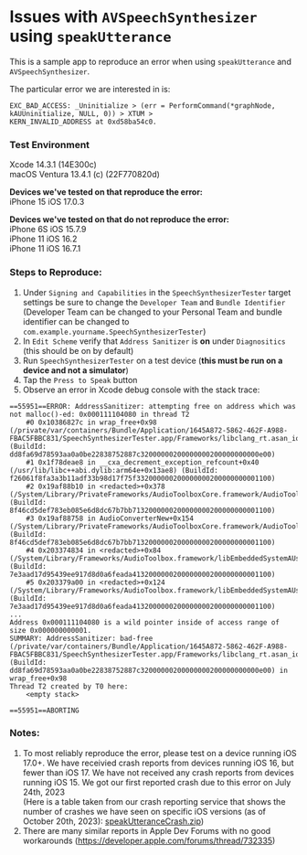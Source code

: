 # Issues with `AVSpeechSynthesizer` using `speakUtterance` 
This is a sample app to reproduce an error when using `speakUtterance` and `AVSpeechSynthesizer`.

The particular error we are interested in is:

```
EXC_BAD_ACCESS: _Uninitialize > (err = PerformCommand(*graphNode, kAUUninitialize, NULL, 0)) > XTUM >
KERN_INVALID_ADDRESS at 0xd58ba54c0.
```
### Test Environment
Xcode 14.3.1 (14E300c) \
macOS Ventura 13.4.1 (c) (22F770820d)

**Devices we've tested on that reproduce the error:** \
iPhone 15 iOS 17.0.3

**Devices we've tested on that do not reproduce the error:**\
iPhone 6S iOS 15.7.9 \
iPhone 11 iOS 16.2 \
iPhone 11 iOS 16.7.1

### Steps to Reproduce:
1. Under `Signing and Capabilities` in the `SpeechSynthesizerTester` target settings be sure to change the `Developer Team` and `Bundle Identifier` \
  (Developer Team can be changed to your Personal Team and bundle identifier can be changed to `com.example.yourname.SpeechSynthesizerTester`)
2. In `Edit Scheme` verify that `Address Sanitizer` is **on** under `Diagnositics` (this should be on by default)
3. Run `SpeechSynthesizerTester` on a test device (**this must be run on a device and not a simulator**)
4. Tap the `Press to Speak` button
5. Observe an error in Xcode debug console with the stack trace: 
```
==55951==ERROR: AddressSanitizer: attempting free on address which was not malloc()-ed: 0x000111104080 in thread T2
    #0 0x10386827c in wrap_free+0x98 (/private/var/containers/Bundle/Application/1645A872-5862-462F-A988-FBAC5FBBC831/SpeechSynthesizerTester.app/Frameworks/libclang_rt.asan_ios_dynamic.dylib:arm64e+0x4427c) (BuildId: dd8fa69d78593aa0a0be22838752887c32000000200000000200000000000e00)
    #1 0x1f78deae8 in __cxa_decrement_exception_refcount+0x40 (/usr/lib/libc++abi.dylib:arm64e+0x13ae8) (BuildId: f26061f8fa3a3b11adf33b98d17f75f332000000200000000200000000001100)
    #2 0x19af88b10 in <redacted>+0x378 (/System/Library/PrivateFrameworks/AudioToolboxCore.framework/AudioToolboxCore:arm64e+0x10b10) (BuildId: 8f46cd5def783eb085e6d8dc67b7bb7132000000200000000200000000001100)
    #3 0x19af88758 in AudioConverterNew+0x154 (/System/Library/PrivateFrameworks/AudioToolboxCore.framework/AudioToolboxCore:arm64e+0x10758) (BuildId: 8f46cd5def783eb085e6d8dc67b7bb7132000000200000000200000000001100)
    #4 0x203374834 in <redacted>+0x84 (/System/Library/Frameworks/AudioToolbox.framework/libEmbeddedSystemAUs.dylib:arm64e+0xd834) (BuildId: 7e3aad17d95439ee917d8d0a6feada4132000000200000000200000000001100)
    #5 0x203379a00 in <redacted>+0x124 (/System/Library/Frameworks/AudioToolbox.framework/libEmbeddedSystemAUs.dylib:arm64e+0x12a00) (BuildId: 7e3aad17d95439ee917d8d0a6feada4132000000200000000200000000001100)
...
Address 0x000111104080 is a wild pointer inside of access range of size 0x000000000001.
SUMMARY: AddressSanitizer: bad-free (/private/var/containers/Bundle/Application/1645A872-5862-462F-A988-FBAC5FBBC831/SpeechSynthesizerTester.app/Frameworks/libclang_rt.asan_ios_dynamic.dylib:arm64e+0x4427c) (BuildId: dd8fa69d78593aa0a0be22838752887c32000000200000000200000000000e00) in wrap_free+0x98
Thread T2 created by T0 here:
    <empty stack>

==55951==ABORTING
```
### Notes:
1. To most reliably reproduce the error, please test on a device running iOS 17.0+. We have receivied crash reports from devices running iOS 16, but fewer than iOS 17. We have not received any crash reports from devices running iOS 15. We got our first reported crash due to this error on July 24th, 2023 \
(Here is a table taken from our crash reporting service that shows the number of crashes we have seen on specific iOS versions (as of October 20th, 2023): 
[speakUtteranceCrash.zip](https://github.com/mauradriscoll/SpeechSynthesizerTester/files/13079806/speakUtteranceCrash.zip))
2. There are many similar reports in Apple Dev Forums with no good workarounds (https://developer.apple.com/forums/thread/732335)
